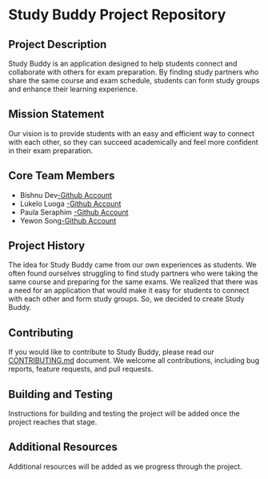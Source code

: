 # Study Buddy Project Repository
## Project Description 
Study Buddy is an application designed to help students connect and collaborate with others for exam preparation. By finding study partners who share the same course and exam schedule, students can form study groups and enhance their learning experience.

## Mission Statement
Our vision is to provide students with an easy and efficient way to connect with each other, so they can succeed academically and feel more confident in their exam preparation.

## Core Team Members
* Bishnu Dev[-Github Account](https://github.com/bordernone)
* Lukelo Luoga [-Github Account](https://github.com/Kelo2000)
* Paula Seraphim [-Github Account](https://github.com/paulasera)
* Yewon Song[-Github Account](Link) 

## Project History
The idea for Study Buddy came from our own experiences as students. We often found ourselves struggling to find study partners who were taking the same course and preparing for the same exams. We realized that there was a need for an application that would make it easy for students to connect with each other and form study groups. So, we decided to create Study Buddy.

## Contributing
If you would like to contribute to Study Buddy, please read our [CONTRIBUTING.md](./CONTRIBUTING.md) document. We welcome all contributions, including bug reports, feature requests, and pull requests.

## Building and Testing
Instructions for building and testing the project will be added once the project reaches that stage.

## Additional Resources
Additional resources will be added as we progress through the project. 
